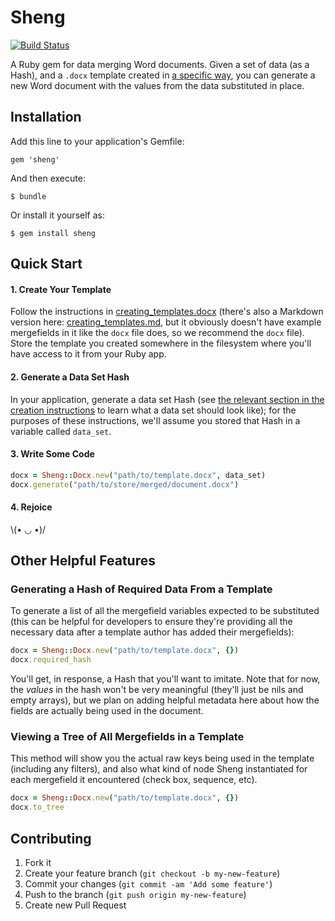 # Sheng

[![Build Status](https://travis-ci.org/renewablefunding/sheng.svg?branch=master)](https://travis-ci.org/renewablefunding/sheng)

A Ruby gem for data merging Word documents.  Given a set of data (as a Hash), and a `.docx` template created in [a specific way](docs/creating_templates.md), you can generate a new Word document with the values from the data substituted in place.

## Installation

Add this line to your application's Gemfile:

    gem 'sheng'

And then execute:

    $ bundle

Or install it yourself as:

    $ gem install sheng

## Quick Start

#### 1. Create Your Template
Follow the instructions in [creating_templates.docx](https://github.com/renewablefunding/sheng/raw/master/docs/creating_templates.docx) (there's also a Markdown version here: [creating_templates.md](docs/creating_templates.md), but it obviously doesn't have example mergefields in it like the `docx` file does, so we recommend the `docx` file).  Store the template you created somewhere in the filesystem where you'll have access to it from your Ruby app.

#### 2. Generate a Data Set Hash
In your application, generate a data set Hash (see [the relevant section in the creation instructions](docs/creating_templates.md#the-data-set) to learn what a data set should look like); for the purposes of these instructions, we'll assume you stored that Hash in a variable called `data_set`.

#### 3. Write Some Code
```ruby
docx = Sheng::Docx.new("path/to/template.docx", data_set)
docx.generate("path/to/store/merged/document.docx")
```

#### 4. Rejoice
\\(• ◡ •)/

## Other Helpful Features

### Generating a Hash of Required Data From a Template
To generate a list of all the mergefield variables expected to be substituted (this can be helpful for developers to ensure they're providing all the necessary data after a template author has added their mergefields):

```ruby
docx = Sheng::Docx.new("path/to/template.docx", {})
docx.required_hash
```

You'll get, in response, a Hash that you'll want to imitate.  Note that for now, the *values* in the hash won't be very meaningful (they'll just be nils and empty arrays), but we plan on adding helpful metadata here about how the fields are actually being used in the document.

### Viewing a Tree of All Mergefields in a Template
This method will show you the actual raw keys being used in the template (including any filters), and also what kind of node Sheng instantiated for each mergefield it encountered (check box, sequence, etc).

```ruby
docx = Sheng::Docx.new("path/to/template.docx", {})
docx.to_tree
```

## Contributing

1. Fork it
2. Create your feature branch (`git checkout -b my-new-feature`)
3. Commit your changes (`git commit -am 'Add some feature'`)
4. Push to the branch (`git push origin my-new-feature`)
5. Create new Pull Request
